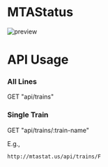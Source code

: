 # MTAStatus

![preview](http://i.imgur.com/DSTg1du.jpg)

# API Usage

### All Lines

GET "api/trains"

### Single Train

GET "api/trains/:train-name"

E.g.,

`http://mtastat.us/api/trains/F`
